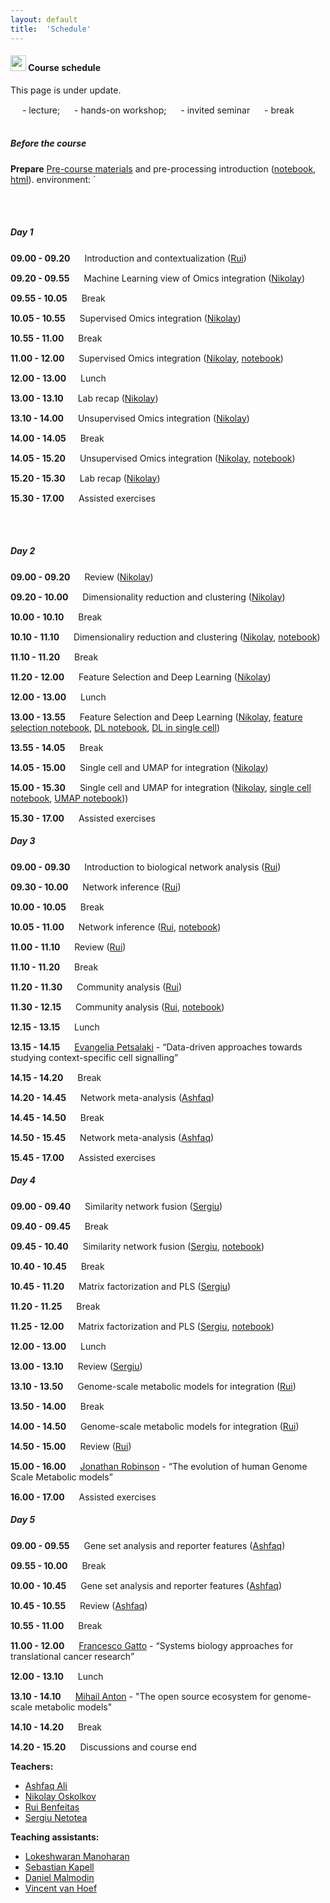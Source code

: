 ```yaml
---
layout: default
title:  'Schedule'
---
```

#### <img border="0" src="https://www.svgrepo.com/show/20800/event-date-and-time-symbol.svg" width="25" height="25"> Course schedule

This page is under update.

<img border="0" src="https://www.svgrepo.com/show/7321/teacher.svg" width="15" height="15"> - lecture; 
<img border="0" src="https://www.svgrepo.com/show/7421/computer.svg" width="15" height="15"> - hands-on workshop; 
<img border="0" src="https://www.svgrepo.com/show/307069/public-speaking-speak-tell-talk.svg" width="15" height="15"> - invited seminar 
<img border="0" src="https://www.svgrepo.com/show/21938/time.svg" width="15" height="15"> - break
<br>
<br>
##### Before the course

**Prepare** [Pre-course materials](./precourse.md) and pre-processing introduction ([notebook](./session_preprocessing/preprocessing.ipynb), [html](./session_preprocessing/preprocessing.html)). environment: `

<br>
<br>

##### Day 1

**09.00 - 09.20** <img border="0" src="https://www.svgrepo.com/show/7321/teacher.svg" width="15" height="15"> Introduction and contextualization ([Rui][3])

**09.20 - 09.55** <img border="0" src="https://www.svgrepo.com/show/7321/teacher.svg" width="15" height="15"> Machine Learning view of Omics integration ([Nikolay][2])

**09.55 - 10.05** <img border="0" src="https://www.svgrepo.com/show/21938/time.svg" width="15" height="15"> Break

**10.05 - 10.55** <img border="0" src="https://www.svgrepo.com/show/7321/teacher.svg" width="15" height="15"> Supervised Omics integration ([Nikolay][2])

**10.55 - 11.00** <img border="0" src="https://www.svgrepo.com/show/21938/time.svg" width="15" height="15"> Break

**11.00 - 12.00** <img border="0" src="https://www.svgrepo.com/show/7421/computer.svg" width="15" height="15"> Supervised Omics integration ([Nikolay][2], [notebook](./session_ml/SupervisedOMICsIntegration/supervised_omics_integr_CLL.html))

**12.00 - 13.00** <img border="0" src="https://www.svgrepo.com/show/21938/time.svg" width="15" height="15"> Lunch

**13.00 - 13.10** <img border="0" src="https://www.svgrepo.com/show/7321/teacher.svg" width="15" height="15"> Lab recap ([Nikolay][2])

**13.10 - 14.00** <img border="0" src="https://www.svgrepo.com/show/7321/teacher.svg" width="15" height="15"> Unsupervised Omics integration ([Nikolay][2])

**14.00 - 14.05** <img border="0" src="https://www.svgrepo.com/show/21938/time.svg" width="15" height="15"> Break

**14.05 - 15.20** <img border="0" src="https://www.svgrepo.com/show/7421/computer.svg" width="15" height="15"> Unsupervised Omics integration ([Nikolay][2], [notebook](./session_ml/UnsupervisedOMICsIntegration/UnsupervisedOMICsIntegration.html))

**15.20 - 15.30** <img border="0" src="https://www.svgrepo.com/show/7321/teacher.svg" width="15" height="15"> Lab recap ([Nikolay][2])

**15.30 - 17.00** <img border="0" src="https://www.svgrepo.com/show/7421/computer.svg" width="15" height="15"> Assisted exercises

<br>
<br>

##### Day 2

**09.00 - 09.20** <img border="0" src="https://www.svgrepo.com/show/7321/teacher.svg" width="15" height="15"> Review ([Nikolay][2])

**09.20 - 10.00** <img border="0" src="https://www.svgrepo.com/show/7321/teacher.svg" width="15" height="15"> Dimensionality reduction and clustering ([Nikolay][2])

**10.00 - 10.10** <img border="0" src="https://www.svgrepo.com/show/21938/time.svg" width="15" height="15"> Break

**10.10 - 11.10** <img border="0" src="https://www.svgrepo.com/show/7421/computer.svg" width="15" height="15"> Dimensionaliry reduction and clustering ([Nikolay][2], [notebook](./session_ml/DimReductSingleCell/OmicsIntegration_DimensionReduction.html))

**11.10 - 11.20** <img border="0" src="https://www.svgrepo.com/show/21938/time.svg" width="15" height="15"> Break

**11.20 - 12.00** <img border="0" src="https://www.svgrepo.com/show/7321/teacher.svg" width="15" height="15"> Feature Selection and Deep Learning ([Nikolay][2])

**12.00 - 13.00** <img border="0" src="https://www.svgrepo.com/show/21938/time.svg" width="15" height="15"> Lunch

**13.00 - 13.55** <img border="0" src="https://www.svgrepo.com/show/7421/computer.svg" width="15" height="15"> Feature Selection and Deep Learning ([Nikolay][2], [feature selection notebook](./session_ml/FeatureSelectionIntegrOMICs/OmicsIntegration_FeatureSelection.html), [DL notebook](./session_ml/DeepLearningDataIntegration/DeepLearningDataIntegration.html), [DL in single cell](./session_ml/DeepLearningDataIntegration/DeepLearning_SingleCell_10X_1.3Mcells.html))

**13.55 - 14.05** <img border="0" src="https://www.svgrepo.com/show/21938/time.svg" width="15" height="15"> Break

**14.05 - 15.00** <img border="0" src="https://www.svgrepo.com/show/7321/teacher.svg" width="15" height="15"> Single cell and UMAP for integration ([Nikolay][2])

**15.00 - 15.30** <img border="0" src="https://www.svgrepo.com/show/7421/computer.svg" width="15" height="15"> Single cell and UMAP for integration ([Nikolay][2], [single cell notebook](./session_ml/SingleCell/SingleCell_OmicsIntegration.html), [UMAP notebook](./session_ml/UMAP_DataIntegration/UMAP_DataIntegration.html)))

**15.30 - 17.00** <img border="0" src="https://www.svgrepo.com/show/7421/computer.svg" width="15" height="15"> Assisted exercises


##### Day 3

**09.00 - 09.30** <img border="0" src="https://www.svgrepo.com/show/7321/teacher.svg" width="15" height="15"> Introduction to biological network analysis ([Rui][3])

**09.30 - 10.00** <img border="0" src="https://www.svgrepo.com/show/7321/teacher.svg" width="15" height="15"> Network inference ([Rui][3])

**10.00 - 10.05** <img border="0" src="https://www.svgrepo.com/show/21938/time.svg" width="15" height="15"> Break

**10.05 - 11.00** <img border="0" src="https://www.svgrepo.com/show/7421/computer.svg" width="15" height="15"> Network inference ([Rui][3], [notebook](./session_topology/lab.html))

**11.00 - 11.10** <img border="0" src="https://www.svgrepo.com/show/7321/teacher.svg" width="15" height="15"> Review ([Rui][3])

**11.10 - 11.20** <img border="0" src="https://www.svgrepo.com/show/21938/time.svg" width="15" height="15"> Break

**11.20 - 11.30** <img border="0" src="https://www.svgrepo.com/show/7321/teacher.svg" width="15" height="15"> Community analysis ([Rui][3])

**11.30 - 12.15** <img border="0" src="https://www.svgrepo.com/show/7421/computer.svg" width="15" height="15"> Community analysis ([Rui][3], [notebook](./session_topology/lab.html))

**12.15 - 13.15** <img border="0" src="https://www.svgrepo.com/show/21938/time.svg" width="15" height="15"> Lunch

**13.15 - 14.15** <img border="0" src="https://www.svgrepo.com/show/307069/public-speaking-speak-tell-talk.svg" width="15" height="15"> [Evangelia Petsalaki][10] - “Data-driven approaches towards studying context-specific cell signalling”

**14.15 - 14.20** <img border="0" src="https://www.svgrepo.com/show/21938/time.svg" width="15" height="15"> Break

**14.20 - 14.45** <img border="0" src="https://www.svgrepo.com/show/7321/teacher.svg" width="15" height="15"> Network meta-analysis ([Ashfaq][1])

**14.45 - 14.50** <img border="0" src="https://www.svgrepo.com/show/21938/time.svg" width="15" height="15"> Break

**14.50 - 15.45** <img border="0" src="https://www.svgrepo.com/show/7421/computer.svg" width="15" height="15"> Network meta-analysis ([Ashfaq][1])

**15.45 - 17.00** <img border="0" src="https://www.svgrepo.com/show/7421/computer.svg" width="15" height="15"> Assisted exercises

##### Day 4

**09.00 - 09.40** <img border="0" src="https://www.svgrepo.com/show/7321/teacher.svg" width="15" height="15"> Similarity network fusion ([Sergiu][4])

**09.40 - 09.45** <img border="0" src="https://www.svgrepo.com/show/21938/time.svg" width="15" height="15"> Break

**09.45 - 10.40** <img border="0" src="https://www.svgrepo.com/show/7421/computer.svg" width="15" height="15"> Similarity network fusion ([Sergiu][4], [notebook](./session_nmf/SNF_main.html))

**10.40 - 10.45** <img border="0" src="https://www.svgrepo.com/show/21938/time.svg" width="15" height="15"> Break

**10.45 - 11.20** <img border="0" src="https://www.svgrepo.com/show/7321/teacher.svg" width="15" height="15"> Matrix factorization and PLS ([Sergiu][4])

**11.20 - 11.25** <img border="0" src="https://www.svgrepo.com/show/21938/time.svg" width="15" height="15"> Break

**11.25 - 12.00** <img border="0" src="https://www.svgrepo.com/show/7421/computer.svg" width="15" height="15"> Matrix factorization and PLS ([Sergiu][4], [notebook](./session_nmf/Lab.html))

**12.00 - 13.00** <img border="0" src="https://www.svgrepo.com/show/21938/time.svg" width="15" height="15"> Lunch

**13.00 - 13.10** <img border="0" src="https://www.svgrepo.com/show/7321/teacher.svg" width="15" height="15"> Review ([Sergiu][4])

**13.10 - 13.50** <img border="0" src="https://www.svgrepo.com/show/7321/teacher.svg" width="15" height="15"> Genome-scale metabolic models for integration ([Rui][3])

**13.50 - 14.00** <img border="0" src="https://www.svgrepo.com/show/21938/time.svg" width="15" height="15"> Break

**14.00 - 14.50** <img border="0" src="https://www.svgrepo.com/show/7421/computer.svg" width="15" height="15"> Genome-scale metabolic models for integration ([Rui][3])

**14.50 - 15.00** <img border="0" src="https://www.svgrepo.com/show/7321/teacher.svg" width="15" height="15"> Review ([Rui][3])

**15.00 - 16.00** <img border="0" src="https://www.svgrepo.com/show/307069/public-speaking-speak-tell-talk.svg" width="15" height="15"> [Jonathan Robinson][11] - “The evolution of human Genome Scale Metabolic models”

**16.00 - 17.00** <img border="0" src="https://www.svgrepo.com/show/7421/computer.svg" width="15" height="15"> Assisted exercises

##### Day 5

**09.00 - 09.55** <img border="0" src="https://www.svgrepo.com/show/7321/teacher.svg" width="15" height="15"> Gene set analysis and reporter features ([Ashfaq][1])

**09.55 - 10.00** <img border="0" src="https://www.svgrepo.com/show/21938/time.svg" width="15" height="15"> Break

**10.00 - 10.45** <img border="0" src="https://www.svgrepo.com/show/7421/computer.svg" width="15" height="15"> Gene set analysis and reporter features ([Ashfaq][1])

**10.45 - 10.55** <img border="0" src="https://www.svgrepo.com/show/7321/teacher.svg" width="15" height="15"> Review ([Ashfaq][1])

**10.55 - 11.00** <img border="0" src="https://www.svgrepo.com/show/21938/time.svg" width="15" height="15"> Break

**11.00 - 12.00** <img border="0" src="https://www.svgrepo.com/show/307069/public-speaking-speak-tell-talk.svg" width="15" height="15"> [Francesco Gatto][12] - “Systems biology approaches for translational cancer research”

**12.00 - 13.10** <img border="0" src="https://www.svgrepo.com/show/21938/time.svg" width="15" height="15"> Lunch

**13.10 - 14.10** <img border="0" src="https://www.svgrepo.com/show/307069/public-speaking-speak-tell-talk.svg" width="15" height="15"> [Mihail Anton][9] - "The open source ecosystem for genome-scale metabolic models"

**14.10 - 14.20** <img border="0" src="https://www.svgrepo.com/show/21938/time.svg" width="15" height="15"> Break

**14.20 - 15.20** <img border="0" src="https://www.svgrepo.com/show/7321/teacher.svg" width="15" height="15"> Discussions and course end


**Teachers:**
- [Ashfaq Ali][1]
- [Nikolay Oskolkov][2]
- [Rui Benfeitas][3]
- [Sergiu Netotea][4]

**Teaching assistants:**
- [Lokeshwaran Manoharan][5]
- [Sebastian Kapell][6]
- [Daniel Malmodin][7]
- [Vincent van Hoef][8]


[1]: https://nbis.se/about/staff/ashfaq-ali/
[2]: https://nbis.se/about/staff/nikolay-oskolkov/
[3]: https://nbis.se/about/staff/rui-benfeitas/
[4]: https://nbis.se/about/staff/sergiu-netotea/
[5]: https://nbis.se/about/staff/lokeshwaran-manoharan/
[6]: https://nbis.se/about/staff/sebastian-kapell/
[7]: https://nbis.se/about/staff/daniel-malmodin/
[8]: https://nbis.se/about/staff/vincent-vanhoef/
[9]: https://nbis.se/about/staff/mihail-anton
[10]: https://www.ebi.ac.uk/about/people/evangelia-petsalaki
[11]: https://bii.dk/team/jonathan-robinson/
[12]: https://elypta.com/about-elypta-index